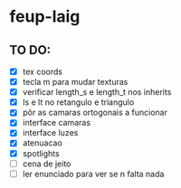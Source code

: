 # feup-laig

## TO DO:
- [x] tex coords
- [x] tecla m para mudar texturas
- [x] verificar length_s e length_t nos inherits
- [x] ls e lt no retangulo e triangulo
- [x] pôr as camaras ortogonais a funcionar
- [x] interface camaras
- [x] interface luzes
- [x] atenuacao
- [x] spotlights 
- [ ] cena de jeito
- [ ] ler enunciado para ver se n falta nada
